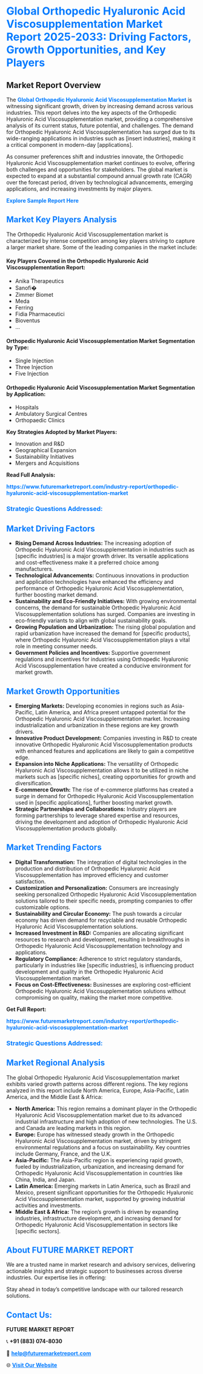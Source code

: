 <h1 style="color: #007BFF;">Global Orthopedic Hyaluronic Acid Viscosupplementation Market Report 2025-2033: Driving Factors, Growth Opportunities, and Key Players</h1>

<section id="overview">
<h2>Market Report Overview</h2>
<p>The <a href="https://www.futuremarketreport.com/industry-report/orthopedic-hyaluronic-acid-viscosupplementation-market" style="color: #007BFF; text-decoration: none;"><strong>Global Orthopedic Hyaluronic Acid Viscosupplementation Market</strong></a> is witnessing significant growth, driven by increasing demand across various industries. This report delves into the key aspects of the Orthopedic Hyaluronic Acid Viscosupplementation market, providing a comprehensive analysis of its current status, future potential, and challenges. The demand for Orthopedic Hyaluronic Acid Viscosupplementation has surged due to its wide-ranging applications in industries such as [insert industries], making it a critical component in modern-day [applications].</p>
<p>As consumer preferences shift and industries innovate, the Orthopedic Hyaluronic Acid Viscosupplementation market continues to evolve, offering both challenges and opportunities for stakeholders. The global market is expected to expand at a substantial compound annual growth rate (CAGR) over the forecast period, driven by technological advancements, emerging applications, and increasing investments by major players.</p>
</section>

<section id="overview">
<p><a href="https://www.futuremarketreport.com/request-sample/reportId=106268" style="color: #007BFF; text-decoration: none;"><strong>Explore Sample Report Here</strong></a></p>
</section>

<section id="key-players">
<h2 style="color: #007BFF;">Market Key Players Analysis</h2>
<p>The Orthopedic Hyaluronic Acid Viscosupplementation market is characterized by intense competition among key players striving to capture a larger market share. Some of the leading companies in the market include:</p>
<h4>Key Players Covered in the Orthopedic Hyaluronic Acid Viscosupplementation Report:</h4>
<ul><li>Anika Therapeutics</li><li>Sanofi�</li><li>Zimmer Biomet</li><li>Meda</li><li>Ferring</li><li>Fidia Pharmaceutici</li><li>Bioventus</li><li>...</li></ul>
<h4>Orthopedic Hyaluronic Acid Viscosupplementation Market Segmentation by Type:</h4>
<ul><li>Single Injection</li><li>Three Injection</li><li>Five Injection</li></ul>

<h4>Orthopedic Hyaluronic Acid Viscosupplementation Market Segmentation by Application:</h4>
<ul><li>Hospitals</li><li>Ambulatory Surgical Centres</li><li>Orthopaedic Clinics</li></ul>
<p><strong>Key Strategies Adopted by Market Players:</strong></p>
<ul>
<li>Innovation and R&D</li>
<li>Geographical Expansion</li>
<li>Sustainability Initiatives</li>
<li>Mergers and Acquisitions</li>
</ul>
</section>

<section>
<p><strong>Read Full Analysis: </strong></p><a href="https://www.futuremarketreport.com/industry-report/orthopedic-hyaluronic-acid-viscosupplementation-market" style="color: #007BFF; text-decoration: none;"><strong>https://www.futuremarketreport.com/industry-report/orthopedic-hyaluronic-acid-viscosupplementation-market</strong></a>
<h3 style="color: #007BFF;">Strategic Questions Addressed:</h3>
</section>

<section id="driving-factors">
<h2 style="color: #007BFF;">Market Driving Factors</h2>
<ul>
<li><strong>Rising Demand Across Industries:</strong> The increasing adoption of Orthopedic Hyaluronic Acid Viscosupplementation in industries such as [specific industries] is a major growth driver. Its versatile applications and cost-effectiveness make it a preferred choice among manufacturers.</li>
<li><strong>Technological Advancements:</strong> Continuous innovations in production and application technologies have enhanced the efficiency and performance of Orthopedic Hyaluronic Acid Viscosupplementation, further boosting market demand.</li>
<li><strong>Sustainability and Eco-Friendly Initiatives:</strong> With growing environmental concerns, the demand for sustainable Orthopedic Hyaluronic Acid Viscosupplementation solutions has surged. Companies are investing in eco-friendly variants to align with global sustainability goals.</li>
<li><strong>Growing Population and Urbanization:</strong> The rising global population and rapid urbanization have increased the demand for [specific products], where Orthopedic Hyaluronic Acid Viscosupplementation plays a vital role in meeting consumer needs.</li>
<li><strong>Government Policies and Incentives:</strong> Supportive government regulations and incentives for industries using Orthopedic Hyaluronic Acid Viscosupplementation have created a conducive environment for market growth.</li>
</ul>
</section>

<section id="growth-opportunities">
<h2 style="color: #007BFF;">Market Growth Opportunities</h2>
<ul>
<li><strong>Emerging Markets:</strong> Developing economies in regions such as Asia-Pacific, Latin America, and Africa present untapped potential for the Orthopedic Hyaluronic Acid Viscosupplementation market. Increasing industrialization and urbanization in these regions are key growth drivers.</li>
<li><strong>Innovative Product Development:</strong> Companies investing in R&D to create innovative Orthopedic Hyaluronic Acid Viscosupplementation products with enhanced features and applications are likely to gain a competitive edge.</li>
<li><strong>Expansion into Niche Applications:</strong> The versatility of Orthopedic Hyaluronic Acid Viscosupplementation allows it to be utilized in niche markets such as [specific niches], creating opportunities for growth and diversification.</li>
<li><strong>E-commerce Growth:</strong> The rise of e-commerce platforms has created a surge in demand for Orthopedic Hyaluronic Acid Viscosupplementation used in [specific applications], further boosting market growth.</li>
<li><strong>Strategic Partnerships and Collaborations:</strong> Industry players are forming partnerships to leverage shared expertise and resources, driving the development and adoption of Orthopedic Hyaluronic Acid Viscosupplementation products globally.</li>
</ul>
</section>

<section id="trending-factors">
<h2 style="color: #007BFF;">Market Trending Factors</h2>
<ul>
<li><strong>Digital Transformation:</strong> The integration of digital technologies in the production and distribution of Orthopedic Hyaluronic Acid Viscosupplementation has improved efficiency and customer satisfaction.</li>
<li><strong>Customization and Personalization:</strong> Consumers are increasingly seeking personalized Orthopedic Hyaluronic Acid Viscosupplementation solutions tailored to their specific needs, prompting companies to offer customizable options.</li>
<li><strong>Sustainability and Circular Economy:</strong> The push towards a circular economy has driven demand for recyclable and reusable Orthopedic Hyaluronic Acid Viscosupplementation solutions.</li>
<li><strong>Increased Investment in R&D:</strong> Companies are allocating significant resources to research and development, resulting in breakthroughs in Orthopedic Hyaluronic Acid Viscosupplementation technology and applications.</li>
<li><strong>Regulatory Compliance:</strong> Adherence to strict regulatory standards, particularly in industries like [specific industries], is influencing product development and quality in the Orthopedic Hyaluronic Acid Viscosupplementation market.</li>
<li><strong>Focus on Cost-Effectiveness:</strong> Businesses are exploring cost-efficient Orthopedic Hyaluronic Acid Viscosupplementation solutions without compromising on quality, making the market more competitive.</li>
</ul>
</section>

<section>
<p><strong>Get Full Report: </strong></p><a href="https://www.futuremarketreport.com/industry-report/orthopedic-hyaluronic-acid-viscosupplementation-market" style="color: #007BFF; text-decoration: none;"><strong>https://www.futuremarketreport.com/industry-report/orthopedic-hyaluronic-acid-viscosupplementation-market</strong></a>
<h3 style="color: #007BFF;">Strategic Questions Addressed:</h3>
</section>


<section id="regional-analysis">
<h2 style="color: #007BFF;">Market Regional Analysis</h2>
<p>The global Orthopedic Hyaluronic Acid Viscosupplementation market exhibits varied growth patterns across different regions. The key regions analyzed in this report include North America, Europe, Asia-Pacific, Latin America, and the Middle East & Africa:</p>
<ul>
<li><strong>North America:</strong> This region remains a dominant player in the Orthopedic Hyaluronic Acid Viscosupplementation market due to its advanced industrial infrastructure and high adoption of new technologies. The U.S. and Canada are leading markets in this region.</li>
<li><strong>Europe:</strong> Europe has witnessed steady growth in the Orthopedic Hyaluronic Acid Viscosupplementation market, driven by stringent environmental regulations and a focus on sustainability. Key countries include Germany, France, and the U.K.</li>
<li><strong>Asia-Pacific:</strong> The Asia-Pacific region is experiencing rapid growth, fueled by industrialization, urbanization, and increasing demand for Orthopedic Hyaluronic Acid Viscosupplementation in countries like China, India, and Japan.</li>
<li><strong>Latin America:</strong> Emerging markets in Latin America, such as Brazil and Mexico, present significant opportunities for the Orthopedic Hyaluronic Acid Viscosupplementation market, supported by growing industrial activities and investments.</li>
<li><strong>Middle East & Africa:</strong> The region’s growth is driven by expanding industries, infrastructure development, and increasing demand for Orthopedic Hyaluronic Acid Viscosupplementation in sectors like [specific sectors].</li>
</ul>
</section>

<footer>
<h2 style="color: #007BFF;">About FUTURE MARKET REPORT</h2>
<p>We are a trusted name in market research and advisory services, delivering actionable insights and strategic support to businesses across diverse industries. Our expertise lies in offering:</p>

<p>Stay ahead in today’s competitive landscape with our tailored research solutions.</p>

<h2 style="color: #007BFF;">Contact Us:</h2>
<p><strong>FUTURE MARKET REPORT</strong></p>
<p>📞 <strong>+91 (883) 074-8030</strong></p>
<p>📧 <strong><a href="mailto:help@futuremarketreport.com" style="color: #007BFF;">help@futuremarketreport.com</a></strong></p>
<p>🌐 <strong><a href="https://www.futuremarketreport.com/" style="color: #007BFF;">Visit Our Website</a></strong></p>
</footer>